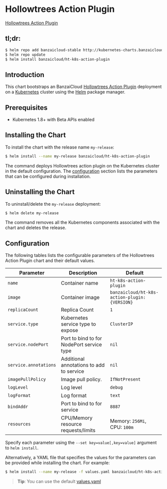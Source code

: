 # Hollowtrees Action Plugin 

[Hollowtrees Action Plugin](https://github.com/banzaicloud/ht-k8s-action-plugin) 

## tl;dr:

```bash
$ helm repo add banzaicloud-stable http://kubernetes-charts.banzaicloud.com/branch/master
$ helm repo update
$ helm install banzaicloud/ht-k8s-action-plugin
```

## Introduction

This chart bootstraps an BanzaiCloud  [Hollowtrees Action Plugin](https://github.com/banzaicloud/banzai-charts/tree/master/ht-k8s-action-plugin) deployment on a [Kubernetes](http://kubernetes.io) cluster using the [Helm](https://helm.sh) package manager.

## Prerequisites

- Kubernetes 1.8+ with Beta APIs enabled

## Installing the Chart

To install the chart with the release name `my-release`:

```bash
$ helm install --name my-release banzaicloud/ht-k8s-action-plugin
```

The command deploys Hollowtrees action plugin on the Kubernetes cluster in the default configuration. The [configuration](#configuration) section lists the parameters that can be configured during installation.

## Uninstalling the Chart

To uninstall/delete the `my-release` deployment:

```bash
$ helm delete my-release
```

The command removes all the Kubernetes components associated with the chart and deletes the release.

## Configuration

The following tables lists the configurable parameters of the Hollowtrees Action Plugin chart and their default values.

|                  Parameter             |                Description                  |                  Default                    |
| -------------------------------------- | ------------------------------------------- | ------------------------------------------- |
| `name`                  | Container name                              | `ht-k8s-action-plugin`                      |
| `image`                 | Container image                             | `banzaicloud/ht-k8s-action-plugin:{VERSION}`|
| `replicaCount`          | Replica Count                               | `1`                                         |
| `service.type`          | Kubernetes service type to expose           | `ClusterIP`                                 |
| `service.nodePort`      | Port to bind to for NodePort service type   | `nil`                                       |
| `service.annotations`   | Additional annotations to add to service    | `nil`                                       |
| `imagePullPolicy`       | Image pull policy.                          | `IfNotPresent`                              |
| `logLevel`              | Log level                                   | `debug`                                     |
| `logFormat`             | Log format                                  | `text`                                      |
| `bindAddr`              | Port to bind to for service                 | `8887`                                      |
| `resources`             | CPU/Memory resource requests/limits         | Memory: `256Mi`, CPU: `100m`                |
      
Specify each parameter using the `--set key=value[,key=value]` argument to `helm install`. 

Alternatively, a YAML file that specifies the values for the parameters can be provided while installing the chart. For example:

```bash
$ helm install --name my-release -f values.yaml banzaicloud/ht-k8s-action-plugin
```

> **Tip**: You can use the default [values.yaml](values.yaml)


```
